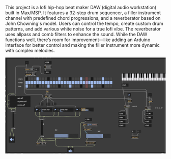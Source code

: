 This project is a lofi hip-hop beat maker DAW (digital audio workstation) built in Max/MSP. It features a 32-step drum sequencer, a filler instrument channel with predefined chord progressions, and a reverberator based on John Chowning's model. Users can control the tempo, create custom drum patterns, and add various white noise for a true lofi vibe. The reverberator uses allpass and comb filters to enhance the sound. While the DAW functions well, there’s room for improvement—like adding an Arduino interface for better control and making the filler instrument more dynamic with complex melodies.

![UI Image](/UI.png)


